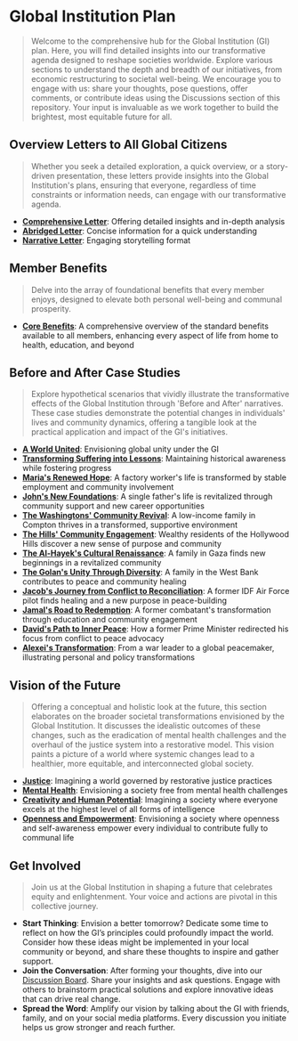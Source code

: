# Global Institution Plan
> Welcome to the comprehensive hub for the Global Institution (GI) plan. Here, you will find detailed insights into our transformative agenda designed to reshape societies worldwide. Explore various sections to understand the depth and breadth of our initiatives, from economic restructuring to societal well-being. We encourage you to engage with us: share your thoughts, pose questions, offer comments, or contribute ideas using the Discussions section of this repository. Your input is invaluable as we work together to build the brightest, most equitable future for all.

## Overview Letters to All Global Citizens
> Whether you seek a detailed exploration, a quick overview, or a story-driven presentation, these letters provide insights into the Global Institution's plans, ensuring that everyone, regardless of time constraints or information needs, can engage with our transformative agenda.
- [**Comprehensive Letter**](docs/letter-comprehensive.md): Offering detailed insights and in-depth analysis
- [**Abridged Letter**](docs/letter-abridged.md): Concise information for a quick understanding
- [**Narrative Letter**](docs/letter-narrative.md): Engaging storytelling format

## Member Benefits
> Delve into the array of foundational benefits that every member enjoys, designed to elevate both personal well-being and communal prosperity.

- [**Core Benefits**](docs/benefits-all.md): A comprehensive overview of the standard benefits available to all members, enhancing every aspect of life from home to health, education, and beyond

## Before and After Case Studies
> Explore hypothetical scenarios that vividly illustrate the transformative effects of the Global Institution through 'Before and After' narratives. These case studies demonstrate the potential changes in individuals' lives and community dynamics, offering a tangible look at the practical application and impact of the GI's initiatives.
- [**A World United**](docs/case-study-global.md): Envisioning global unity under the GI
- [**Transforming Suffering into Lessons**](docs/case-study-suffering.md): Maintaining historical awareness while fostering progress
- [**Maria's Renewed Hope**](docs/case-study-maria.md): A factory worker's life is transformed by stable employment and community involvement
- [**John's New Foundations**](docs/case-study-john.md): A single father's life is revitalized through community support and new career opportunities
- [**The Washingtons' Community Revival**](docs/case-study-the-washingtons.md): A low-income family in Compton thrives in a transformed, supportive environment
- [**The Hills' Community Engagement**](docs/case-study-the-hills.md): Wealthy residents of the Hollywood Hills discover a new sense of purpose and community
- [**The Al-Hayek's Cultural Renaissance**](docs/case-study-the-al-hayeks.md): A family in Gaza finds new beginnings in a revitalized community
- [**The Golan's Unity Through Diversity**](docs/case-study-the-golans.md): A family in the West Bank contributes to peace and community healing
- [**Jacob's Journey from Conflict to Reconciliation**](docs/case-study-jacob.md): A former IDF Air Force pilot finds healing and a new purpose in peace-building
- [**Jamal's Road to Redemption**](docs/case-study-jamal.md): A former combatant's transformation through education and community engagement
- [**David's Path to Inner Peace**](docs/case-study-david.md): How a former Prime Minister redirected his focus from conflict to peace advocacy
- [**Alexei's Transformation**](docs/case-study-alexei.md): From a war leader to a global peacemaker, illustrating personal and policy transformations


## Vision of the Future
> Offering a conceptual and holistic look at the future, this section elaborates on the broader societal transformations envisioned by the Global Institution. It discusses the idealistic outcomes of these changes, such as the eradication of mental health challenges and the overhaul of the justice system into a restorative model. This vision paints a picture of a world where systemic changes lead to a healthier, more equitable, and interconnected global society.
- [**Justice**](docs/vision-justice.md): Imagining a world governed by restorative justice practices
- [**Mental Health**](docs/vision-mental-health.md): Envisioning a society free from mental health challenges
- [**Creativity and Human Potential**](docs/vision-human-potential.md): Imagining a society where everyone excels at the highest level of all forms of intelligence
- [**Openness and Empowerment**](docs/vision-openness-empowerment.md): Envisioning a society where openness and self-awareness empower every individual to contribute fully to communal life

<!--
### Personalized Benefits
> Recognizing the unique contributions and preferences of each member, the Global Institution is committed to ensuring that everyone has the opportunity to soar to new heights. Our personalized benefits are tailored to the individual lifestyles and aspirations of key community figures, demonstrating how the GI leverages its vast resources to meet specific needs and interests. These pages embody our belief that no matter one’s current standing or viewpoints, the future holds incredible potential for all. By embracing every member, we aim to foster the brightest, most inclusive future.
- [**Barack**](docs/benefits-barack.md): Diplomacy and global leadership enhancements
- [**Don**](docs/benefits-don.md): Focused on entrepreneurship and financial strategy
- [**Joe**](docs/benefits-joe.md): Tailored for governance and policy expertise
- [**Ye**](docs/benefits-ye.md): Innovative approaches to music and fashion
- [**Jay**](docs/benefits-hov.md): Supporting artistic entrepreneurship and cultural impact
- [**Marshall**](docs/benefits-marshall.md): Enhancing musical creativity and personal development
-->

## Get Involved
> Join us at the Global Institution in shaping a future that celebrates equity and enlightenment. Your voice and actions are pivotal in this collective journey.
- **Start Thinking**: Envision a better tomorrow? Dedicate some time to reflect on how the GI’s principles could profoundly impact the world. Consider how these ideas might be implemented in your local community or beyond, and share these thoughts to inspire and gather support.
- **Join the Conversation**: After forming your thoughts, dive into our [Discussion Board](https://github.com/whomanatee/plan/discussions). Share your insights and ask questions. Engage with others to brainstorm practical solutions and explore innovative ideas that can drive real change.
- **Spread the Word**: Amplify our vision by talking about the GI with friends, family, and on your social media platforms. Every discussion you initiate helps us grow stronger and reach further.
